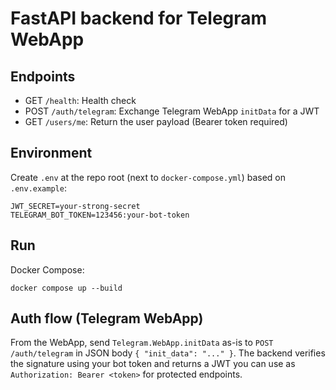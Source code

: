 FastAPI backend for Telegram WebApp
===================================

Endpoints
---------
- GET `/health`: Health check
- POST `/auth/telegram`: Exchange Telegram WebApp `initData` for a JWT
- GET `/users/me`: Return the user payload (Bearer token required)

Environment
-----------
Create `.env` at the repo root (next to `docker-compose.yml`) based on `.env.example`:

```
JWT_SECRET=your-strong-secret
TELEGRAM_BOT_TOKEN=123456:your-bot-token
```

Run
---

Docker Compose:

```
docker compose up --build
```

Auth flow (Telegram WebApp)
---------------------------
From the WebApp, send `Telegram.WebApp.initData` as-is to `POST /auth/telegram` in JSON body `{ "init_data": "..." }`. The backend verifies the signature using your bot token and returns a JWT you can use as `Authorization: Bearer <token>` for protected endpoints.

